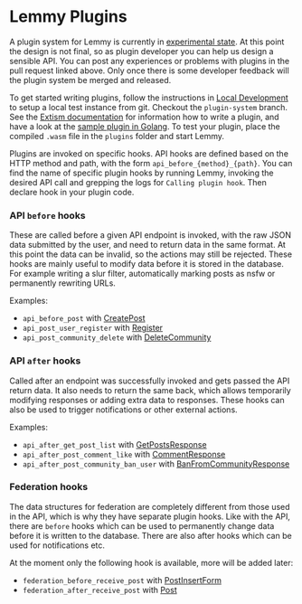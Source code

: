 # Lemmy Plugins

A plugin system for Lemmy is currently in [experimental state](https://github.com/LemmyNet/lemmy/pull/4695). At this point the design is not final, so as plugin developer you can help us design a sensible API. You can post any experiences or problems with plugins in the pull request linked above. Only once there is some developer feedback will the plugin system be merged and released.

To get started writing plugins, follow the instructions in [Local Development](https://join-lemmy.org/docs/contributors/02-local-development.html) to setup a local test instance from git. Checkout the `plugin-system` branch. See the [Extism documentation](https://github.com/extism/extism?tab=readme-ov-file#compile-webassembly-to-run-in-extism-hosts) for information how to write a plugin, and have a look at the [sample plugin in Golang](https://github.com/LemmyNet/lemmy/tree/ef76b48505661cea92d15cf46c40c9dc3496b746/plugins). To test your plugin, place the compiled `.wasm` file in the `plugins` folder and start Lemmy.

Plugins are invoked on specific hooks. API hooks are defined based on the HTTP method and path, with the form `api_before_{method}_{path}`. You can find the name of specific plugin hooks by running Lemmy, invoking the desired API call and grepping the logs for `Calling plugin hook`. Then declare hook in your plugin code.

### API `before` hooks

These are called before a given API endpoint is invoked, with the raw JSON data submitted by the user, and need to return data in the same format. At this point the data can be invalid, so the actions may still be rejected. These hooks are mainly useful to modify data before it is stored in the database. For example writing a slur filter, automatically marking posts as nsfw or permanently rewriting URLs.

Examples:

- `api_before_post` with [CreatePost](https://github.com/LemmyNet/lemmy/blob/main/crates/api_common/src/post.rs#L20)
- `api_post_user_register` with [Register](https://github.com/LemmyNet/lemmy/blob/main/crates/api_common/src/person.rs#L39)
- `api_post_community_delete` with [DeleteCommunity](https://github.com/LemmyNet/lemmy/blob/main/crates/api_common/src/community.rs#L174)

### API `after` hooks

Called after an endpoint was successfully invoked and gets passed the API return data. It also needs to return the same back, which allows temporarily modifying responses or adding extra data to responses. These hooks can also be used to trigger notifications or other external actions.

Examples:

- `api_after_get_post_list` with [GetPostsResponse](https://github.com/LemmyNet/lemmy/blob/main/crates/api_common/src/post.rs#L93)
- `api_after_post_comment_like` with [CommentResponse](https://github.com/LemmyNet/lemmy/blob/main/crates/api_common/src/comment.rs#L89)
- `api_after_post_community_ban_user` with [BanFromCommunityResponse](https://github.com/LemmyNet/lemmy/blob/main/crates/api_common/src/community.rs#L112)

### Federation hooks

The data structures for federation are completely different from those used in the API, which is why they have separate plugin hooks. Like with the API, there are `before` hooks which can be used to permanently change data before it is written to the database. There are also after hooks which can be used for notifications etc.

At the moment only the following hook is available, more will be added later:

- `federation_before_receive_post` with [PostInsertForm](https://github.com/LemmyNet/lemmy/blob/main/crates/db_schema/src/source/post.rs#L67)
- `federation_after_receive_post` with [Post](https://github.com/LemmyNet/lemmy/blob/main/crates/db_schema/src/source/post.rs#L18)

